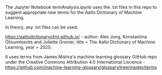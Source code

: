 The Jupyter Notebook termAnalysis.ipynb uses the .txt files in this repo to suggest appropriate new terms for the Aalto Dictionary of Machine Learning.  

In theory, any .txt files can be used.  

https://aaltodictionaryofml.github.io/ - author: Alex Jung, Konstantina Olioumtsevits and Juliette Gronier, title = The Aalto Dictionary of Machine Learning, year = 2025.

It uses terms from James Mishra's machine learning glossary GitHub repo under the Creative Commons Attribution 4.0 International Liscence - https://github.com/machine-learning-glossary/glossary/tree/master/terms
